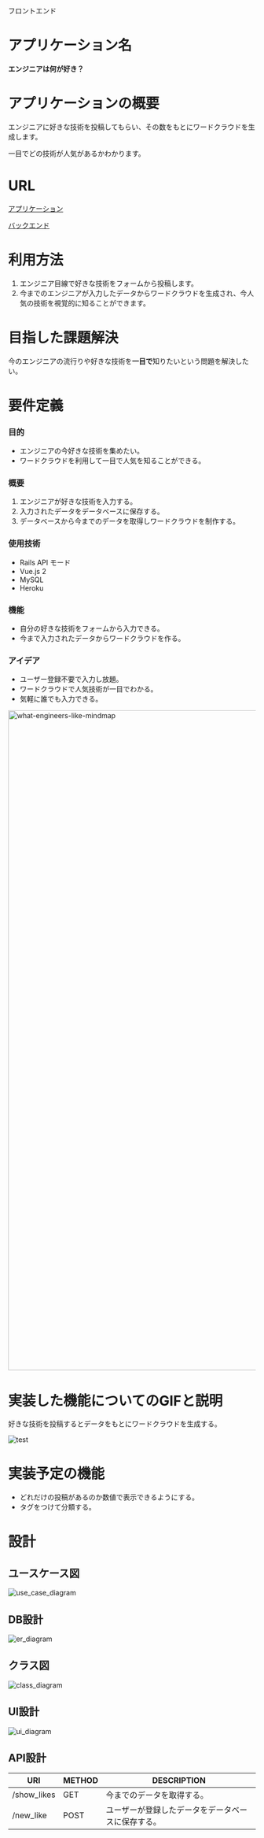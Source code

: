 フロントエンド
# アプリケーション名

**エンジニアは何が好き？**

# アプリケーションの概要

エンジニアに好きな技術を投稿してもらい、その数をもとにワードクラウドを生成します。

一目でどの技術が人気があるかわかります。

# URL

[アプリケーション](https://what-engineers-like.herokuapp.com/)

[バックエンド](https://github.com/a-kit-2/what-engineers-like-backend)

# 利用方法

1. エンジニア目線で好きな技術をフォームから投稿します。
2. 今までのエンジニアが入力したデータからワードクラウドを生成され、今人気の技術を視覚的に知ることができます。

# 目指した課題解決

今のエンジニアの流行りや好きな技術を**一目で**知りたいという問題を解決したい。

# 要件定義

### 目的

- エンジニアの今好きな技術を集めたい。
- ワードクラウドを利用して一目で人気を知ることができる。

### 概要

1. エンジニアが好きな技術を入力する。
2. 入力されたデータをデータベースに保存する。
3. データベースから今までのデータを取得しワードクラウドを制作する。

### 使用技術

- Rails API モード
- Vue.js 2
- MySQL
- Heroku

### 機能

- 自分の好きな技術をフォームから入力できる。
- 今まで入力されたデータからワードクラウドを作る。

### アイデア

- ユーザー登録不要で入力し放題。
- ワードクラウドで人気技術が一目でわかる。
- 気軽に誰でも入力できる。

<img width="1341" alt="what-engineers-like-mindmap" src="https://user-images.githubusercontent.com/74124955/127434019-579e45bd-61c2-445f-9ee5-f89645103c95.png">

# 実装した機能についてのGIFと説明

好きな技術を投稿するとデータをもとにワードクラウドを生成する。

![test](https://user-images.githubusercontent.com/74124955/127583957-b5721e21-f00b-44dd-9a0c-73f474956276.gif)

# 実装予定の機能

- どれだけの投稿があるのか数値で表示できるようにする。
- タグをつけて分類する。

# 設計

## ユースケース図

![use_case_diagram](https://user-images.githubusercontent.com/74124955/126922900-e4549c0f-9952-44b7-97d7-87ba07dc3b2a.png)

## DB設計

![er_diagram](https://user-images.githubusercontent.com/74124955/126923589-e35e7c0c-47d0-4dae-bbf8-50705f744c7d.png)

## クラス図 

![class_diagram](https://user-images.githubusercontent.com/74124955/127587329-1947d00c-f14a-46c1-aed6-7afa8b4e2fcb.png)

## UI設計

![ui_diagram](https://user-images.githubusercontent.com/74124955/126923043-74d97677-d948-4c6f-9c85-2e244214b36b.png)

## API設計

| URI         | METHOD | DESCRIPTION                            |
| ----------- | ------ | -------------------------------------- |
| /show_likes | GET    | 今までのデータを取得する。                   |
| /new_like   | POST   | ユーザーが登録したデータをデータベースに保存する。 |


